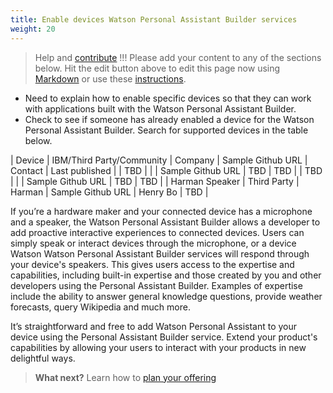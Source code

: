```yaml
---
title: Enable devices Watson Personal Assistant Builder services
weight: 20
---
```


>Help and [contribute](https://watson-personal-assistant.github.io/developer/contribute/contribute-doc/) !!!  Please add your content to any of the sections below. Hit the edit button above to edit this page now using [Markdown](https://github.com/adam-p/markdown-here/wiki/Markdown-Cheatsheet) or use these [instructions](https://watson-personal-assistant.github.io/developer/contribute/contribute-doc/).

  * Need to explain how to enable specific devices so that they can work with applications built with the Watson Personal Assistant Builder.
  * Check to see if someone has already enabled a device for the Watson Personal Assistant Builder. Search for supported devices in the table below.

  | Device | IBM/Third Party/Community | Company | Sample Github URL | Contact | Last published |
  | TBD | 	| 	| Sample Github URL | TBD | TBD |
  | TBD | 	| 	| Sample Github URL | TBD | TBD |
  | Harman Speaker | Third Party	| Harman	| Sample Github URL | Henry Bo | TBD |

<div style="font-size:?pt;color:?;">
If you’re a hardware maker and your connected device has a microphone and a speaker, the Watson Personal Assistant Builder allows a developer to add proactive interactive experiences to connected devices.  Users can simply speak or interact devices through the microphone, or a device Watson Watson Personal Assistant Builder services will respond through your device's speakers. This gives users access to the expertise and capabilities, including built-in expertise and those created by you and other developers using the Personal Assistant Builder. Examples of expertise include the ability to answer general knowledge questions, provide weather forecasts, query Wikipedia and much more.

It’s straightforward and free to add Watson Personal Assistant to your device using the Personal Assistant Builder service.  Extend your product's capabilities by allowing your users to interact with your products in new delightful ways.
</div>

> **What next?** Learn how to [plan your offering]({{site.baseurl}}/developer/offering-lifecyle/what-are-they/)
